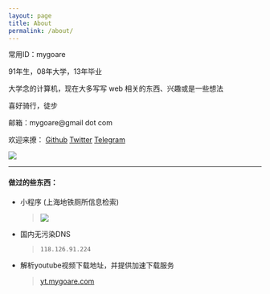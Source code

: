 ```yaml
---
layout: page
title: About
permalink: /about/
---
```


常用ID：mygoare

91年生，08年大学，13年毕业

大学念的计算机，现在大多写写 web 相关的东西、兴趣或是一些想法

喜好骑行，徒步

邮箱：mygoare@gmail dot com

欢迎来撩：
[Github](https://github.com/mygoare)
[Twitter](https://twitter.com/mygoare)
[Telegram](https://t.me/mygoare)

![](https://i.imgur.com/flhCerz.gif)

---

#### 做过的些东西：

* 小程序 (上海地铁厕所信息检索)

    >   ![](https://i.imgur.com/oNAIBE3.jpg)

* 国内无污染DNS

    >   `118.126.91.224`

* 解析youtube视频下载地址，并提供加速下载服务

    >   [yt.mygoare.com](http://yt.mygoare.com)